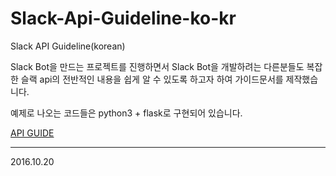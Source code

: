 # Slack-Api-Guideline-ko-kr
Slack API Guideline(korean)

Slack Bot을 만드는 프로젝트를 진행하면서 Slack Bot을 개발하려는 다른분들도
복잡한 슬랙 api의 전반적인 내용을 쉽게 알 수 있도록 하고자 하여 가이드문서를 제작했습니다.

예제로 나오는 코드들은 python3 + flask로 구현되어 있습니다.

[API GUIDE](./bot.md) 

---
2016.10.20 
